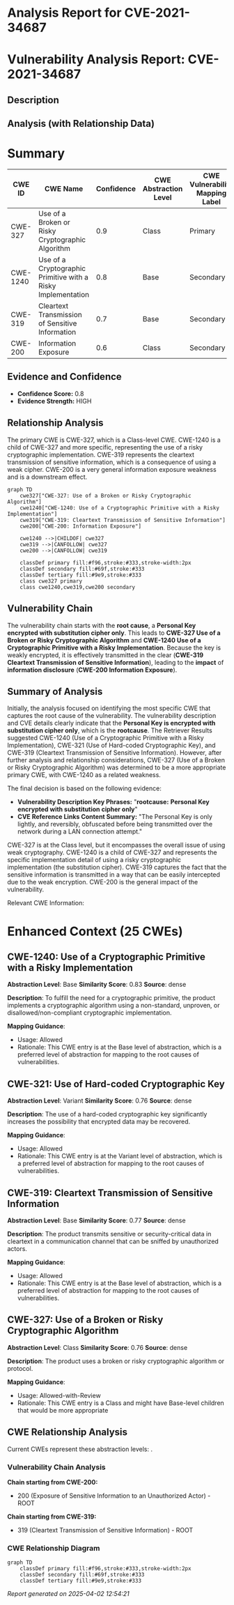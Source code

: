 # Analysis Report for CVE-2021-34687

# Vulnerability Analysis Report: CVE-2021-34687

## Description



## Analysis (with Relationship Data)

# Summary
| CWE ID  | CWE Name                                                        | Confidence | CWE Abstraction Level | CWE Vulnerability Mapping Label | CWE-Vulnerability Mapping Notes |
| ------- | --------------------------------------------------------------- | ---------- | --------------------- | ------------------------------- | ------------------------------- |
| CWE-327 | Use of a Broken or Risky Cryptographic Algorithm | 0.9  | Class                 | Primary                         | Allowed-with-Review              |
| CWE-1240 | Use of a Cryptographic Primitive with a Risky Implementation                                                         | 0.8  | Base                  | Secondary                       | Allowed              |
| CWE-319 | Cleartext Transmission of Sensitive Information | 0.7  | Base                  | Secondary                       | Allowed              |
| CWE-200 | Information Exposure          | 0.6  | Class                  | Secondary                       | Generic              |

## Evidence and Confidence

*   **Confidence Score:** 0.8
*   **Evidence Strength:** HIGH

## Relationship Analysis
The primary CWE is CWE-327, which is a Class-level CWE. CWE-1240 is a child of CWE-327 and more specific, representing the use of a risky cryptographic implementation. CWE-319 represents the cleartext transmission of sensitive information, which is a consequence of using a weak cipher. CWE-200 is a very general information exposure weakness and is a downstream effect.

```mermaid
graph TD
    cwe327["CWE-327: Use of a Broken or Risky Cryptographic Algorithm"]
    cwe1240["CWE-1240: Use of a Cryptographic Primitive with a Risky Implementation"]
    cwe319["CWE-319: Cleartext Transmission of Sensitive Information"]
    cwe200["CWE-200: Information Exposure"]

    cwe1240 -->|CHILDOF| cwe327
    cwe319 -->|CANFOLLOW| cwe327
    cwe200 -->|CANFOLLOW| cwe319

    classDef primary fill:#f96,stroke:#333,stroke-width:2px
    classDef secondary fill:#69f,stroke:#333
    classDef tertiary fill:#9e9,stroke:#333
    class cwe327 primary
    class cwe1240,cwe319,cwe200 secondary
```

## Vulnerability Chain
The vulnerability chain starts with the **root cause**, a **Personal Key encrypted with substitution cipher only**. This leads to **CWE-327 Use of a Broken or Risky Cryptographic Algorithm** and **CWE-1240 Use of a Cryptographic Primitive with a Risky Implementation**. Because the key is weakly encrypted, it is effectively transmitted in the clear (**CWE-319 Cleartext Transmission of Sensitive Information**), leading to the **impact** of **information disclosure** (**CWE-200 Information Exposure**).

## Summary of Analysis
Initially, the analysis focused on identifying the most specific CWE that captures the root cause of the vulnerability. The vulnerability description and CVE details clearly indicate that the **Personal Key is encrypted with substitution cipher only**, which is the **rootcause**. The Retriever Results suggested CWE-1240 (Use of a Cryptographic Primitive with a Risky Implementation), CWE-321 (Use of Hard-coded Cryptographic Key), and CWE-319 (Cleartext Transmission of Sensitive Information). However, after further analysis and relationship considerations, CWE-327 (Use of a Broken or Risky Cryptographic Algorithm) was determined to be a more appropriate primary CWE, with CWE-1240 as a related weakness.

The final decision is based on the following evidence:

*   **Vulnerability Description Key Phrases:** "**rootcause:** **Personal Key encrypted with substitution cipher only**"
*   **CVE Reference Links Content Summary:** "The Personal Key is only lightly, and reversibly, obfuscated before being transmitted over the network during a LAN connection attempt."

CWE-327 is at the Class level, but it encompasses the overall issue of using weak cryptography. CWE-1240 is a child of CWE-327 and represents the specific implementation detail of using a risky cryptographic implementation (the substitution cipher). CWE-319 captures the fact that the sensitive information is transmitted in a way that can be easily intercepted due to the weak encryption. CWE-200 is the general impact of the vulnerability.

Relevant CWE Information:

# Enhanced Context (25 CWEs)

## CWE-1240: Use of a Cryptographic Primitive with a Risky Implementation
**Abstraction Level**: Base
**Similarity Score**: 0.83
**Source**: dense

**Description**:
To fulfill the need for a cryptographic primitive, the product implements a cryptographic algorithm using a non-standard, unproven, or disallowed/non-compliant cryptographic implementation.

**Mapping Guidance**:
- Usage: Allowed
- Rationale: This CWE entry is at the Base level of abstraction, which is a preferred level of abstraction for mapping to the root causes of vulnerabilities.

## CWE-321: Use of Hard-coded Cryptographic Key
**Abstraction Level**: Variant
**Similarity Score**: 0.76
**Source**: dense

**Description**:
The use of a hard-coded cryptographic key significantly increases the possibility that encrypted data may be recovered.

**Mapping Guidance**:
- Usage: Allowed
- Rationale: This CWE entry is at the Variant level of abstraction, which is a preferred level of abstraction for mapping to the root causes of vulnerabilities.

## CWE-319: Cleartext Transmission of Sensitive Information
**Abstraction Level**: Base
**Similarity Score**: 0.77
**Source**: dense

**Description**:
The product transmits sensitive or security-critical data in cleartext in a communication channel that can be sniffed by unauthorized actors.

**Mapping Guidance**:
- Usage: Allowed
- Rationale: This CWE entry is at the Base level of abstraction, which is a preferred level of abstraction for mapping to the root causes of vulnerabilities.

## CWE-327: Use of a Broken or Risky Cryptographic Algorithm
**Abstraction Level**: Class
**Similarity Score**: 0.76
**Source**: dense

**Description**:
The product uses a broken or risky cryptographic algorithm or protocol.

**Mapping Guidance**:
- Usage: Allowed-with-Review
- Rationale: This CWE entry is a Class and might have Base-level children that would be more appropriate


## CWE Relationship Analysis

Current CWEs represent these abstraction levels: .


### Vulnerability Chain Analysis

**Chain starting from CWE-200:**
- 200 (Exposure of Sensitive Information to an Unauthorized Actor) - ROOT


**Chain starting from CWE-319:**
- 319 (Cleartext Transmission of Sensitive Information) - ROOT



### CWE Relationship Diagram

```mermaid
graph TD
    classDef primary fill:#f96,stroke:#333,stroke-width:2px
    classDef secondary fill:#69f,stroke:#333
    classDef tertiary fill:#9e9,stroke:#333
```



*Report generated on 2025-04-02 12:54:21*
